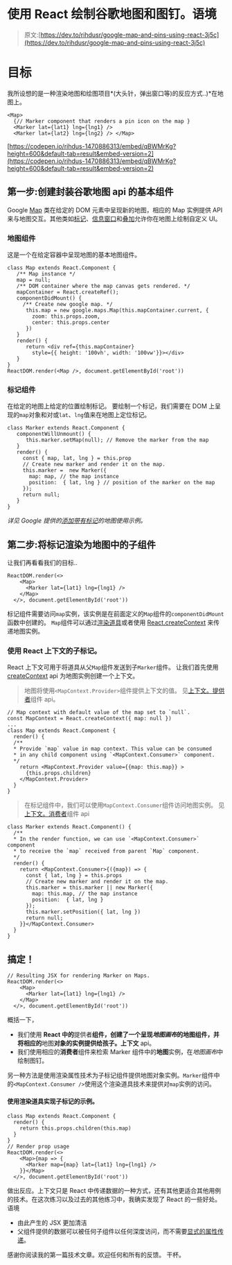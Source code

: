 # 使用 React 绘制谷歌地图和图钉。语境

> 原文:[https://dev.to/rihdusr/google-map-and-pins-using-react-3j5c](https://dev.to/rihdusr/google-map-and-pins-using-react-3j5c)

# [](#the-goal)目标

我所设想的是一种渲染地图和绘图项目*(大头针，弹出窗口等)的反应方式..)*在地图上。

```
<Map>
  {// Marker component that renders a pin icon on the map }
  <Marker lat={lat1} lng={lng1} />
  <Marker lat={lat2} lng={lng2} /> </Map> 
```

[https://codepen.io/rihdus-1470886313/embed/qBWMrKg?height=600&default-tab=result&embed-version=2](https://codepen.io/rihdus-1470886313/embed/qBWMrKg?height=600&default-tab=result&embed-version=2)

## [](#step-1-create-basic-components-to-encapsulate-google-maps-api)第一步:创建封装谷歌地图 api 的基本组件

Google [Map](https://developers.google.com/maps/documentation/javascript/reference/map#Map.constructor) 类在给定的 DOM 元素中呈现新的地图，相应的 Map 实例提供 API 来与地图交互。其他类如[标记](https://developers.google.com/maps/documentation/javascript/reference/marker#Marker.constructor)、[信息窗口](https://developers.google.com/maps/documentation/javascript/reference/info-window#InfoWindow.constructor)和[叠加](https://developers.google.com/maps/documentation/javascript/reference/overlay-view#OverlayView)允许你在地图上绘制自定义 UI。

### [](#map-component)地图组件

这是一个在给定容器中呈现地图的基本地图组件。

```
class Map extends React.Component {
   /** Map instance */
   map = null;
   /** DOM container where the map canvas gets rendered. */
   mapContainer = React.createRef();
   componentDidMount() {
     /** Create new google map. */
      this.map = new google.maps.Map(this.mapContainer.current, {
        zoom: this.props.zoom,
        center: this.props.center
      })
   }
   render() {
      return <div ref={this.mapContainer}
        style={{ height: '100vh', width: '100vw'}}></div>
   }
}
ReactDOM.render(<Map />, document.getElementById('root')) 
```

### [](#marker-component)标记组件

在给定的地图上给定的位置绘制标记。
要绘制一个标记，我们需要在 DOM 上呈现的`map`对象和对或`lat`、`lng`值来在地图上定位标记。

```
class Marker extends React.Component {
   componentWillUnmount() {
      this.marker.setMap(null); // Remove the marker from the map
   }
   render() { 
     const { map, lat, lng } = this.prop
     // Create new marker and render it on the map.
     this.marker =  new Marker({ 
       map: map, // the map instance
       position:  { lat, lng } // position of the marker on the map
     });
     return null; 
   }
} 
```

*详见 Google 提供的[添加带有标记](https://developers.google.com/maps/documentation/javascript/adding-a-google-map)的地图使用示例。*

## [](#step-2-render-marker-as-a-child-component-in-the-map)第二步:将标记渲染为地图中的子组件

让我们再看看我们的目标..

```
ReactDOM.render(<>
    <Map>
      <Marker lat={lat1} lng={lng1} />
    </Map>
  </>, document.getElementById('root')) 
```

标记组件需要访问`map`实例，该实例是在前面定义的`Map`组件的`componentDidMount`函数中创建的。
`Map`组件可以通过[渲染道具](https://reactjs.org/docs/render-props.html)或者使用 [React.createContext](https://reactjs.org/docs/context.html#reactcreatecontext) 来传递地图实例。

### [](#child-marker-using-react-context)使用 React 上下文的子标记。

React 上下文可用于将道具从父`Map`组件发送到子`Marker`组件。
让我们首先使用 [createContext](https://reactjs.org/docs/context.html#reactcreatecontext) api 为地图实例创建一个上下文。

> 地图将使用`<MapContext.Provider>`组件提供上下文的值。
> 见[上下文。提供者](https://reactjs.org/docs/context.html#contextprovider)组件 api。

```
// Map context with default value of the map set to `null`.
const MapContext = React.createContext({ map: null })
...
class Map extends React.Component {
  render() {
  /**
  * Provide `map` value in map context. This value can be consumed 
  * in any child component using `<MapContext.Consumer>` component.
  */
    return <MapContext.Provider value={{map: this.map}} >
      {this.props.children}
    </MapContext.Provider>
  }
} 
```

> 在标记组件中，我们可以使用`MapContext.Consumer`组件访问地图实例。
> 见[上下文。消费者](https://reactjs.org/docs/context.html#contextconsumer)组件 api

```
class Marker extends React.Component() {
  /**
  * In the render function, we can use `<MapContext.Consumer>` component 
  * to receive the `map` received from parent `Map` component.
  */  
  render() {
    return <MapContext.Consumer>{({map}) => {
      const { lat, lng } = this.props
      // Create new marker and render it on the map.
      this.marker = this.marker || new Marker({ 
        map: this.map, // the map instance
        position:  { lat, lng }
      });
      this.marker.setPosition({ lat, lng })
      return null;
    }}</MapContext.Consumer>
  }
} 
```

## [](#done)搞定！

```
// Resulting JSX for rendering Marker on Maps.
ReactDOM.render(<>
    <Map>
      <Marker lat={lat1} lng={lng1} />
    </Map>
  </>, document.getElementById('root')) 
```

概括一下，

*   我们使用 **React 中的**提供者**组件，创建了一个呈现*地图画布*的地图组件，并将相应的**地图**对象的实例提供给孩子。上下文** api。
*   我们使用相应的**消费者**组件来检索 Marker 组件中的**地图**实例，在*地图画布*中绘制图钉。

另一种方法是使用渲染属性技术为子标记组件提供地图对象实例。`Marker`组件中的`<MapContext.Consumer />`使用这个渲染道具技术来提供对`map`实例的访问。

#### [](#a-sample-implementation-of-child-marker-using-render-prop)使用渲染道具实现子标记的示例。

```
class Map extends React.Component {
  render() {
    return this.props.children(this.map)
  }
}
// Render prop usage
ReactDOM.render(<>
    <Map>{map => {
      <Marker map={map} lat={lat1} lng={lng1} />
    }}</Map>
  </>, document.getElementById('root')) 
```

做出反应。上下文只是 React 中传递数据的一种方式，还有其他更适合其他用例的技术。在这次练习以及过去的其他练习中，我确实发现了 React 的一些好处。语境

*   由此产生的 JSX 更加清洁
*   父组件提供的数据可以被任何子组件以任何深度访问，而不需要[显式的属性传递](https://twitter.com/acdlite/status/955955121979969537?ref_src=twsrc%5Etfw%7Ctwcamp%5Etweetembed&ref_url=https%3A%2F%2Fblog.logrocket.com%2Freact-custom-hooks-and-the-death-of-render-props-a0ce5cba387f%2F)。

感谢你阅读我的第一篇技术文章。欢迎任何和所有的反馈。
干杯。